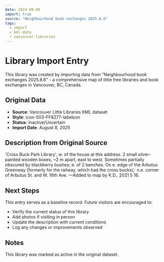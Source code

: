 ```yaml
---
date: 2024-08-08
import: true
source: "Neighbourhood book exchanges 2025.8.6"
tags:
  - import
  - kml-data
  - vancouver-libraries
---
```


# Library Import Entry

This library was created by importing data from "Neighbourhood book exchanges 2025.8.6" - a comprehensive map of little free libraries and book exchanges in Vancouver, BC, Canada.

## Original Data

- **Source**: Vancouver Little Libraries KML dataset
- **Style**: icon-503-FF8277-labelson
- **Status**: Inactive/Uncertain
- **Import Date**: August 8, 2025

## Description from Original Source

'Cross Buck Park Library', w. of the house at this address.
2 small silver-painted wooden boxes, 
~2 m apart, east to west.
Sometimes partially obscured by blackberry bushes; e. of 2 benches.
On e. edge of the Arbutus Greenway (formerly for the railway, which had the cross bucks); 
n.e. corner of Arbutus St. and W. 16th Ave.
—Added to map by K.D., 2021 5 16.



## Next Steps

This entry serves as a baseline record. Future visitors are encouraged to:
- Verify the current status of this library
- Add photos if visiting in person
- Update the description with current conditions
- Log any changes or improvements observed

## Notes

This library was marked as active in the original dataset.
